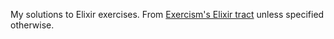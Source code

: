 My solutions to Elixir exercises. From [Exercism's Elixir tract](https://exercism.org/tracks/elixir) unless specified otherwise. 


